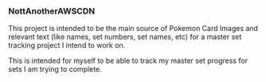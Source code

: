 ### NottAnotherAWSCDN
This project is intended to be the main source of Pokemon Card Images and relevant text (like names, set numbers, set names, etc) for a master set tracking project I intend to work on.

This is intended for myself to be able to track my master set progress for sets I am trying to complete.